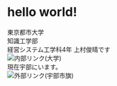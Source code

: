 # hello world!
東京都市大学  
知識工学部  
経営システム工学科4年 上村俊晴です  
![内部リンク(大学)](/yu-1523018/daigaku.png)  
現在宇部にいます。  
![外部リンク(宇部市旗)](https://upload.wikimedia.org/wikipedia/commons/2/22/Flag_of_Ube%2C_Yamaguchi.svg)
